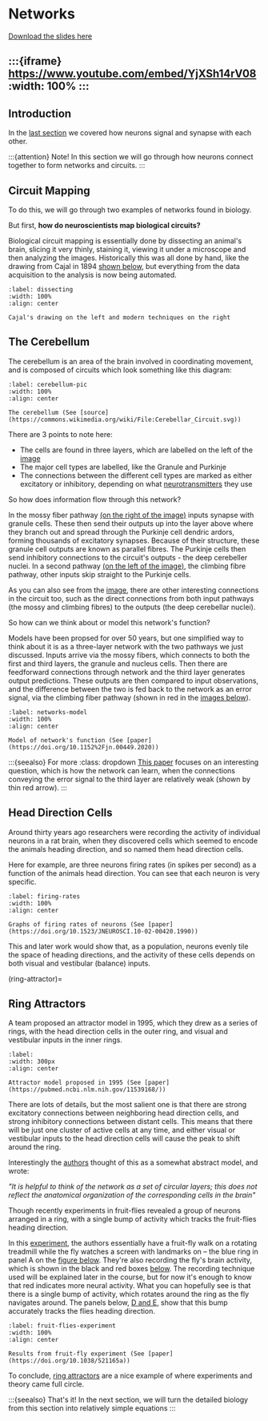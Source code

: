# Networks

[Download the slides here](W2-V2-networks.pptx)

:::{iframe} https://www.youtube.com/embed/YjXSh14rV08
:width: 100%
:::
---

## Introduction

In the [last section](#synapses-2) we covered how neurons signal and synapse with each other. 

:::{attention} Note!
In this section we will go through how neurons connect together to form networks and circuits.
:::

## Circuit Mapping

To do this, we will go through two examples of networks found in biology.

But first, **how do neuroscientists map biological circuits?**

Biological circuit mapping is essentially done by dissecting an animal's brain, slicing it very thinly, staining it, viewing it under a microscope and then analyzing the images. Historically this was all done by hand, like the drawing from Cajal in 1894 [shown below](#dissecting), but everything from the data acquisition to the analysis is now being automated.

```{figure} NetworksPicture1.png
:label: dissecting
:width: 100%
:align: center

Cajal's drawing on the left and modern techniques on the right
```

## The Cerebellum

The cerebellum is an area of the brain involved in coordinating movement, and is composed of circuits which look something like this diagram:

```{figure} NetworksPicture2.svg
:label: cerebellum-pic
:width: 100%
:align: center

The cerebellum (See [source](https://commons.wikimedia.org/wiki/File:Cerebellar_Circuit.svg))
```

There are 3 points to note here:

* The cells are found in three layers, which are labelled on the left of the [image](#cerebellum-pic)
* The major cell types are labelled, like the Granule and Purkinje
* The connections between the different cell types are marked as either excitatory or inhibitory, depending on what [neurotransmitters](#neurotransmitters-paragraph) they use

So how does information flow through this network?

In the mossy fiber pathway [(on the right of the image)](#cerebellum-pic) inputs synapse with granule cells. These then send their outputs up into the layer above where they branch out and spread through the Purkinje cell dendric ardors, forming thousands of excitatory synapses. Because of their structure, these granule cell outputs are known as parallel fibres. The Purkinje cells then send inhibitory connections to the circuit's outputs - the deep cerebeller nuclei.
In a second pathway [(on the left of the image)](#cerebellum-pic), the climbing fibre pathway, other inputs skip straight to the Purkinje cells.

As you can also see from the [image](#cerebellum-pic), there are other interesting connections in the circuit too, such as the direct connections from both input pathways (the mossy and climbing fibres) to the outputs (the deep cerebellar nuclei).

So how can we think about or model this network's function? 

Models have been propsed for over 50 years, but one simplified way to think about it is as a three-layer network with the two pathways we just discussed. Inputs arrive via the mossy fibers, which connects to both the first and third layers, the granule and nucleus cells. Then there are feedforward connections through network and the third layer generates output predictions. These outputs are then compared to input observations, and the difference between the two is fed back to the network as an error signal, via the climbing fiber pathway (shown in red in the [images below](#networks-model)).

```{figure} NetworksPicture3.jpg
:label: networks-model
:width: 100%
:align: center

Model of network's function (See [paper](https://doi.org/10.1152%2Fjn.00449.2020))
```



:::{seealso} For more
:class: dropdown
[This paper](https://doi.org/10.1152%2Fjn.00449.2020) focuses on an interesting question, which is how the network can learn, when the connections conveying the error signal to the third layer are relatively weak (shown by thin red arrow).
:::

## Head Direction Cells

Around thirty years ago researchers were recording the activity of individual neurons in a rat brain, when they discovered cells which seemed to encode the animals heading direction, and so named them head direction cells. 

Here for example, are three neurons firing rates (in spikes per second) as a function of the animals head direction. You can see that each neuron is very specific.

```{figure} NetworksPicture4.png
:label: firing-rates
:width: 100%
:align: center

Graphs of firing rates of neurons (See [paper](https://doi.org/10.1523/JNEUROSCI.10-02-00420.1990))
```

This and later work would show that, as a population, neurons evenly tile the space of heading directions, and the activity of these cells depends on both visual and vestibular (balance) inputs.

(ring-attractor)=
## Ring Attractors

A team proposed an attractor model in 1995, which they drew as a series of rings, with the head direction cells in the outer ring, and visual and vestibular inputs in the inner rings.

```{figure} NetworksPicture5.png
:label:
:width: 300px
:align: center

Attractor model proposed in 1995 (See [paper](https://pubmed.ncbi.nlm.nih.gov/11539168/))
```

There are lots of details, but the most salient one is that there are strong excitatory connections between neighboring head direction cells, and strong inhibitory connections between distant cells. This means that there will be just one cluster of active cells at any time, and either visual or vestibular inputs to the head direction cells will cause the peak to shift around the ring. 

Interestingly the [authors](https://pubmed.ncbi.nlm.nih.gov/11539168/) thought of this as a somewhat abstract model, and wrote: 

_"It is helpful to think of the network as a set of circular layers; this does not reflect the anatomical organization of the corresponding cells in the brain"_

Though recently experiments in fruit-flies revealed a group of neurons arranged in a ring, with a single bump of activity which tracks the fruit-flies heading direction.

In this [experiment](https://www.nature.com/articles/521165a), the authors essentially have a fruit-fly walk on a rotating treadmill while the fly watches a screen with landmarks on – the blue ring in panel A on the [figure below](#fruit-flies-experiment).
They're also recording the fly's brain activity, which is shown in the black and red boxes [below](#fruit-flies-experiment). The recording technique used will be explained later in the course, but for now it's enough to know that red indicates more neural activity. What you can hopefully see is that there is a single bump of activity, which rotates around the ring as the fly navigates around. The panels below, [D and E](#fruit-flies-experiment), show that this bump accurately tracks the flies heading direction.

```{figure} NetworksPicture6.png
:label: fruit-flies-experiment
:width: 100%
:align: center

Results from fruit-fly experiment (See [paper](https://doi.org/10.1038/521165a))
```

To conclude, [ring attractors](#ring-attractor) are a nice example of where experiments and theory came full circle.

:::{seealso} That's it!
In the next section, we will turn the detailed biology from this section into relatively simple equations
:::